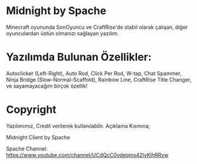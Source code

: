 # Midnight by Spache

Minecraft oyununda SonOyuncu ve CraftRise'de stabil olarak çalışan, diğer oyunculardan üstün olmanızı sağlayan yazılım.

# Yazılımda Bulunan Özellikler:
Autoclicker (Left-Right),
Auto Rod,
Click Per Rod,
W-tap,
Chat Spammer,
Ninja Bridge (Slow-Normal-Scaffold),
Rainbow Line,
CraftRise Title Changer,
ve sayamayacağım birçok özellik!
# Copyright
Yazılımımız, Credit verilerek kullanılabilir.
Açıklama Kısmına;


Midnight Client by Spache


Spache Channel: https://www.youtube.com/channel/UCdQcC0vdeqms42IyKIhRRvw
